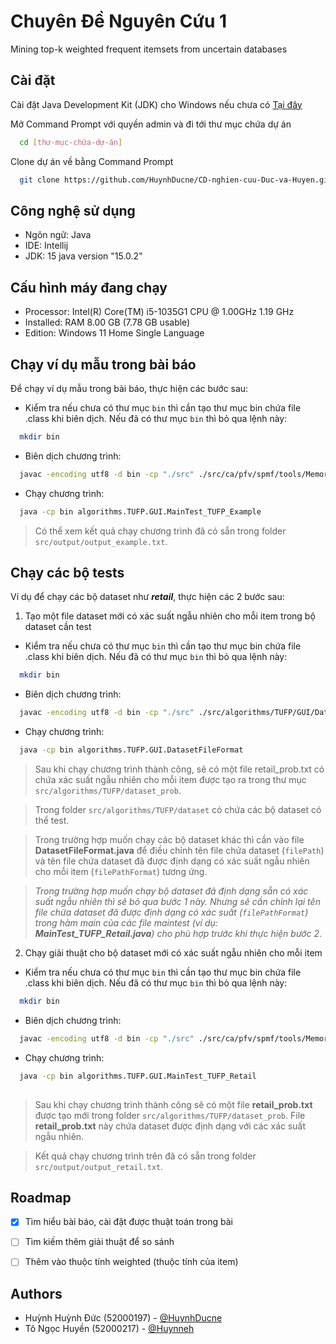 
# Chuyên Đề Nguyên Cứu 1

Mining top-k weighted frequent itemsets from uncertain databases


## Cài đặt 

Cài đặt Java Development Kit (JDK) cho Windows nếu chưa có [Tại đây](https://www.oracle.com/java/technologies/javase/jdk15-archive-downloads.html)

Mở Command Prompt với quyền admin và đi tới thư mục chứa dự án

```bash
  cd [thư-mục-chứa-dự-án]
```

Clone dự án về bằng Command Prompt 

```bash
  git clone https://github.com/HuynhDucne/CD-nghien-cuu-Duc-va-Huyen.git
```

## Công nghệ sử dụng
- Ngôn ngữ: Java
- IDE: Intellij
- JDK: 15 java version "15.0.2"

## Cấu hình máy đang chạy
- Processor:	Intel(R) Core(TM) i5-1035G1 CPU @ 1.00GHz 1.19 GHz
- Installed: RAM	8.00 GB (7.78 GB usable)
- Edition:	Windows 11 Home Single Language

## Chạy ví dụ mẫu trong bài báo

Để chạy ví dụ mẫu trong bài báo, thực hiện các bước sau:

- Kiểm tra nếu chưa có thư mục `bin` thì cần tạo thư mục bin chứa file .class khi biên dịch. Nếu đã có thư mục `bin` thì bỏ qua lệnh này:

```bash
  mkdir bin
```

- Biên dịch chương trình:

```bash
  javac -encoding utf8 -d bin -cp "./src" ./src/ca/pfv/spmf/tools/MemoryLogger.java ./src/algorithms/TUFP/GUI/MainTest_TUFP_Example.java  
```

- Chạy chương trình:

```bash
  java -cp bin algorithms.TUFP.GUI.MainTest_TUFP_Example  
```

> Có thể xem kết quả chạy chương trình đã có sẵn trong folder `src/output/output_example.txt`.

## Chạy các bộ tests

Ví dụ để chạy các bộ dataset như **_retail_**, thực hiện các 2 bước sau:

1. Tạo một file dataset mới có xác suất ngẫu nhiên cho mỗi item trong bộ dataset cần test

- Kiểm tra nếu chưa có thư mục `bin` thì cần tạo thư mục bin chứa file .class khi biên dịch. Nếu đã có thư mục `bin` thì bỏ qua lệnh này:

```bash
  mkdir bin
```

- Biên dịch chương trình:

```bash
  javac -encoding utf8 -d bin -cp "./src" ./src/algorithms/TUFP/GUI/DatasetFileFormat.java
```

- Chạy chương trình:

```bash
  java -cp bin algorithms.TUFP.GUI.DatasetFileFormat
```

> Sau khi chạy chương trình thành công, sẽ có một file retail_prob.txt có chứa xác suất ngẫu nhiên
> cho mỗi item được tạo ra trong thư mục `src/algorithms/TUFP/dataset_prob`.

> Trong folder `src/algorithms/TUFP/dataset` có chứa các bộ dataset có thể test.

> Trong trường hợp muốn chạy các bộ dataset khác thì cần vào file **DatasetFileFormat.java** 
> để điều chỉnh tên file chứa dataset (`filePath`) và tên file chứa dataset đã được định dạng 
> có xác suất ngẫu nhiên cho mỗi item (`filePathFormat`) tương ứng.

> _Trong trường hợp muốn chạy bộ dataset đã định dạng sẵn có xác suất ngẫu nhiên thì sẽ bỏ qua bước 1 này.
> Nhưng sẽ cần chỉnh lại tên file chứa dataset đã được định dạng có xác suất (`filePathFormat`) 
> trong hàm main của các file maintest (ví dụ: **MainTest_TUFP_Retail.java**) cho phù hợp trước khi thực hiện bước 2_.

2. Chạy giải thuật cho bộ dataset mới có xác suất ngẫu nhiên cho mỗi item

- Kiểm tra nếu chưa có thư mục `bin` thì cần tạo thư mục bin chứa file .class khi biên dịch. Nếu đã có thư mục `bin` thì bỏ qua lệnh này:

```bash
  mkdir bin
```

- Biên dịch chương trình:

```bash
  javac -encoding utf8 -d bin -cp "./src" ./src/ca/pfv/spmf/tools/MemoryLogger.java ./src/algorithms/TUFP/GUI/MainTest_TUFP_Retail.java 
```

- Chạy chương trình:

```bash
  java -cp bin algorithms.TUFP.GUI.MainTest_TUFP_Retail
 
```

> Sau khi chạy chương trình thành công sẽ có một file **retail_prob.txt** 
> được tạo mới trong folder `src/algorithms/TUFP/dataset_prob`.
> File **retail_prob.txt** này chứa dataset được định dạng với các xác suất ngẫu nhiên.

> Kết quả chạy chương trình trên đã có sẵn trong folder `src/output/output_retail.txt`.

## Roadmap

- [x] Tìm hiểu bài báo, cài đặt được thuật toán trong bài

- [ ] Tìm kiếm thêm giải thuật để so sánh 

- [ ] Thêm vào thuộc tính weighted (thuộc tính của item)


## Authors

- Huỳnh Huỳnh Đức (52000197) - [@HuynhDucne](https://github.com/HuynhDucne)
- Tô Ngọc Huyền (52000217) - [@Huynneh](https://github.com/Huynneh)

